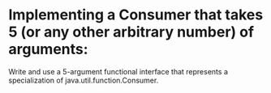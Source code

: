 # Implementing a Consumer that takes 5 (or any other arbitrary number) of arguments:
Write and use a 5-argument functional interface that represents a specialization of java.util.function.Consumer.